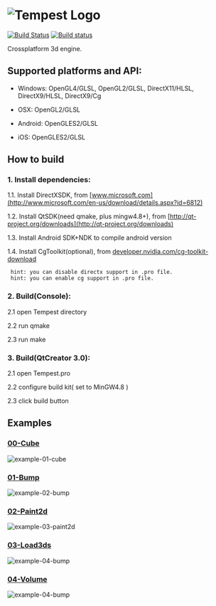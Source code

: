 ![Tempest Logo](https://raw.githubusercontent.com/Try/Tempest/master/docs/icon.png)
=
[![Build Status](https://travis-ci.org/Try/Tempest.svg?branch=master)](https://travis-ci.org/Try/Tempest)
[![Build status](https://ci.appveyor.com/api/projects/status/e8v457k9tfuk511m?svg=true)](https://ci.appveyor.com/project/Try/Tempest)

Crossplatform 3d engine.

## Supported platforms and API:

* Windows: OpenGL4/GLSL, OpenGL2/GLSL, DirectX11/HLSL, DirectX9/HLSL, DirectX9/Cg

* OSX: OpenGL2/GLSL

* Android: OpenGLES2/GLSL

* iOS: OpenGLES2/GLSL

## How to build

### 1. Install dependencies:


 1.1. Install DirectXSDK,             from [www.microsoft.com](http://www.microsoft.com/en-us/download/details.aspx?id=6812)

 1.2. Install QtSDK(need qmake, plus mingw4.8+), from [http://qt-project.org/downloads](http://qt-project.org/downloads)

 1.3. Install Android SDK+NDK to compile android version

 1.4. Install CgToolkit(optional),              from [developer.nvidia.com/cg-toolkit-download](http://developer.nvidia.com/cg-toolkit-download)

     hint: you can disable directx support in .pro file.
     hint: you can enable cg support in .pro file.

### 2. Build(Console):
 2.1 open Tempest directory

 2.2 run qmake

 2.3 run make

### 3. Build(QtCreator 3.0):
 2.1 open Tempest.pro

 2.2 configure build kit( set to MinGW4.8 )

 2.3 click build button

## Examples

### [00-Cube](https://github.com/Try/Tempest/tree/master/Examples/Cube)
![example-01-cube](https://raw.githubusercontent.com/Try/Tempest/master/doc/screens/cube.png)

### [01-Bump](https://github.com/Try/Tempest/tree/master/Examples/Bump)
![example-02-bump](https://raw.githubusercontent.com/Try/Tempest/master/doc/screens/bump.png)

### [02-Paint2d](https://github.com/Try/Tempest/tree/master/Examples/Painting2d)
![example-03-paint2d](https://raw.githubusercontent.com/Try/Tempest/master/doc/screens/paint2d.png)

### [03-Load3ds](https://github.com/Try/Tempest/tree/master/Examples/Load3ds)
![example-04-bump](https://raw.githubusercontent.com/Try/Tempest/master/doc/screens/load3ds.png)

### [04-Volume](https://github.com/Try/Tempest/tree/master/Examples/Volume)
![example-04-bump](https://raw.githubusercontent.com/Try/Tempest/master/doc/screens/volume.png)



